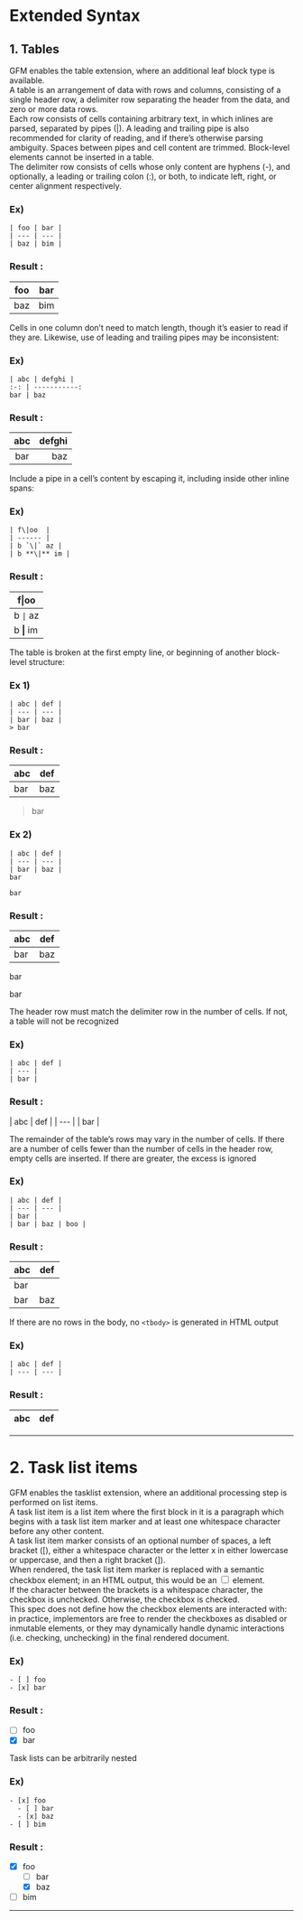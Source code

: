 # Extended Syntax  
## 1. Tables  
  GFM enables the table extension, where an additional leaf block type is available.  
  A table is an arrangement of data with rows and columns, consisting of a single header row, a delimiter row separating the header from the data, and zero or more data rows.  
  Each row consists of cells containing arbitrary text, in which inlines are parsed, separated by pipes (|). A leading and trailing pipe is also recommended for clarity of reading, and if there’s otherwise parsing ambiguity. Spaces between pipes and cell content are trimmed. Block-level elements cannot be inserted in a table.  
  The delimiter row consists of cells whose only content are hyphens (-), and optionally, a leading or trailing colon (:), or both, to indicate left, right, or center alignment respectively.  
### Ex)  
```
| foo | bar |
| --- | --- |
| baz | bim |
```  
### Result :  
| foo | bar |
| --- | --- |
| baz | bim |  

  Cells in one column don’t need to match length, though it’s easier to read if they are. Likewise, use of leading and trailing pipes may be inconsistent:  
### Ex)  
```
| abc | defghi |
:-: | -----------:
bar | baz
```  
### Result  :  
| abc | defghi |
:-: | -----------:
bar | baz  

  Include a pipe in a cell’s content by escaping it, including inside other inline spans:  
### Ex)  
```
| f\|oo  |
| ------ |
| b `\|` az |
| b **\|** im |
```  
### Result :  
| f\|oo  |
| ------ |
| b `\|` az |
| b **\|** im |  

  The table is broken at the first empty line, or beginning of another block-level structure:  
### Ex 1)  
```
| abc | def |
| --- | --- |
| bar | baz |
> bar
```  
### Result :  
| abc | def |
| --- | --- |
| bar | baz |
> bar  
### Ex 2)  
```
| abc | def |
| --- | --- |
| bar | baz |
bar

bar  
```  
### Result :  
| abc | def |
| --- | --- |
| bar | baz |
bar

bar  

  The header row must match the delimiter row in the number of cells. If not, a table will not be recognized  
### Ex)  
```
| abc | def |
| --- |
| bar |
```  
### Result :  
| abc | def |
| --- |
| bar |  

  The remainder of the table’s rows may vary in the number of cells. If there are a number of cells fewer than the number of cells in the header row, empty cells are inserted. If there are greater, the excess is ignored  
### Ex)  
```
| abc | def |
| --- | --- |
| bar |
| bar | baz | boo |
```  
### Result :  
| abc | def |
| --- | --- |
| bar |
| bar | baz | boo |  

  If there are no rows in the body, no `<tbody>` is generated in HTML output  
### Ex)  
``` 
| abc | def |
| --- | --- |
```  
### Result :  
| abc | def |
| --- | --- |  

***  
# 2. Task list items  
  GFM enables the tasklist extension, where an additional processing step is performed on list items.  
  A task list item is a list item where the first block in it is a paragraph which begins with a task list item marker and at least one whitespace character before any other content.  
  A task list item marker consists of an optional number of spaces, a left bracket ([), either a whitespace character or the letter x in either lowercase or uppercase, and then a right bracket (]).  
  When rendered, the task list item marker is replaced with a semantic checkbox element; in an HTML output, this would be an <input type="checkbox"> element.  
  If the character between the brackets is a whitespace character, the checkbox is unchecked. Otherwise, the checkbox is checked.  
  This spec does not define how the checkbox elements are interacted with: in practice, implementors are free to render the checkboxes as disabled or inmutable elements, or they may dynamically handle dynamic interactions (i.e. checking, unchecking) in the final rendered document.  
### Ex)  
```
- [ ] foo
- [x] bar
```  
### Result :  
- [ ] foo
- [x] bar  

 Task lists can be arbitrarily nested
### Ex)  
```
- [x] foo
  - [ ] bar
  - [x] baz
- [ ] bim
```  
### Result :  
- [x] foo
  - [ ] bar
  - [x] baz
- [ ] bim  
***  

  
  
